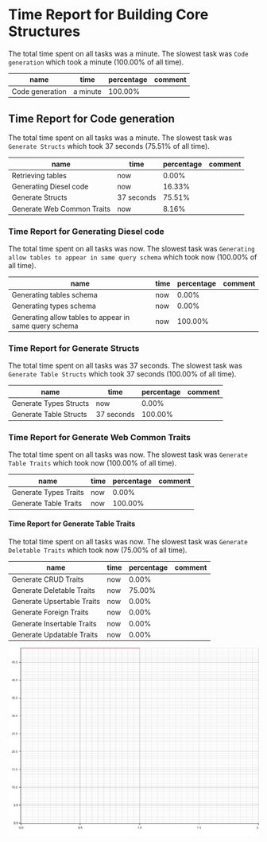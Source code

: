 # Time Report for Building Core Structures

The total time spent on all tasks was a minute.
The slowest task was `Code generation` which took a minute (100.00% of all time).

| name            | time     | percentage | comment |
|-----------------|----------|------------|---------|
| Code generation | a minute | 100.00%    |         |

## Time Report for Code generation

The total time spent on all tasks was a minute.
The slowest task was `Generate Structs` which took 37 seconds (75.51% of all time).

| name                       | time       | percentage | comment |
|----------------------------|------------|------------|---------|
| Retrieving tables          | now        | 0.00%      |         |
| Generating Diesel code     | now        | 16.33%     |         |
| Generate Structs           | 37 seconds | 75.51%     |         |
| Generate Web Common Traits | now        | 8.16%      |         |

### Time Report for Generating Diesel code

The total time spent on all tasks was now.
The slowest task was `Generating allow tables to appear in same query schema` which took now (100.00% of all time).

| name                                                   | time | percentage | comment |
|--------------------------------------------------------|------|------------|---------|
| Generating tables schema                               | now  | 0.00%      |         |
| Generating types schema                                | now  | 0.00%      |         |
| Generating allow tables to appear in same query schema | now  | 100.00%    |         |

### Time Report for Generate Structs

The total time spent on all tasks was 37 seconds.
The slowest task was `Generate Table Structs` which took 37 seconds (100.00% of all time).

| name                   | time       | percentage | comment |
|------------------------|------------|------------|---------|
| Generate Types Structs | now        | 0.00%      |         |
| Generate Table Structs | 37 seconds | 100.00%    |         |

### Time Report for Generate Web Common Traits

The total time spent on all tasks was now.
The slowest task was `Generate Table Traits` which took now (100.00% of all time).

| name                  | time | percentage | comment |
|-----------------------|------|------------|---------|
| Generate Types Traits | now  | 0.00%      |         |
| Generate Table Traits | now  | 100.00%    |         |

#### Time Report for Generate Table Traits

The total time spent on all tasks was now.
The slowest task was `Generate Deletable Traits` which took now (75.00% of all time).

| name                       | time | percentage | comment |
|----------------------------|------|------------|---------|
| Generate CRUD Traits       | now  | 0.00%      |         |
| Generate Deletable Traits  | now  | 75.00%     |         |
| Generate Upsertable Traits | now  | 0.00%      |         |
| Generate Foreign Traits    | now  | 0.00%      |         |
| Generate Insertable Traits | now  | 0.00%      |         |
| Generate Updatable Traits  | now  | 0.00%      |         |

![Plot](time_requirements_report.png)
